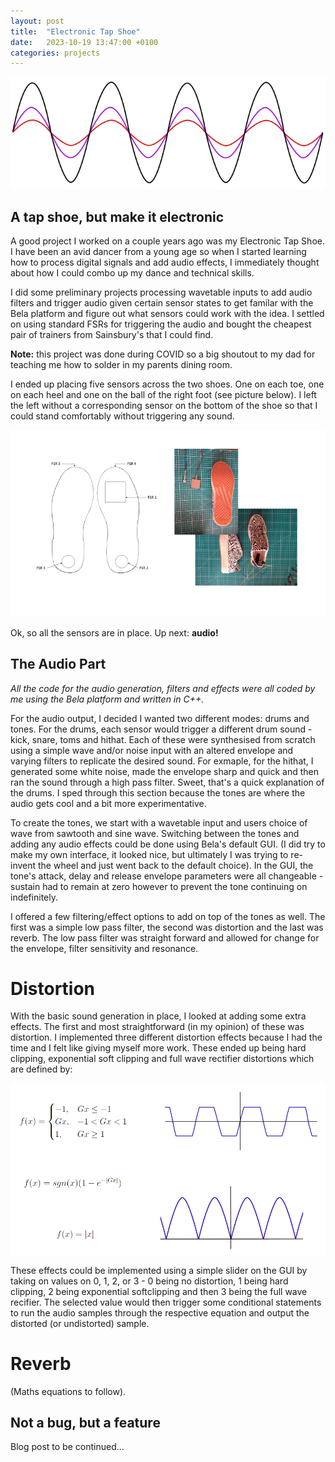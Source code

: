 ```yaml
---
layout: post
title:  "Electronic Tap Shoe"
date:   2023-10-19 13:47:00 +0100
categories: projects
---
```


![sin_waves](/assets/img/tap_shoe/sin_waves.png)

## A tap shoe, but make it electronic

A good project I worked on a couple years ago was my Electronic Tap Shoe. I have been an avid dancer from a young age so when I started learning how to process digital signals and add audio effects, I immediately thought about how I could combo up my dance and technical skills.

I did some preliminary projects processing wavetable inputs to add audio filters and trigger audio given certain sensor states to get familar with the Bela platform and figure out what sensors could work with the idea. I settled on using standard FSRs for triggering the audio and bought the cheapest pair of trainers from Sainsbury's that I could find.

**Note:** this project was done during COVID so a big shoutout to my dad for teaching me how to solder in my parents dining room.

I ended up placing five sensors across the two shoes. One on each toe, one on each heel and one on the ball of the right foot (see picture below). I left the left without a corresponding sensor on the bottom of the shoe so that I could stand comfortably without triggering any sound. 

![sensors](/assets/img/tap_shoe/lousPic1.png)

Ok, so all the sensors are in place. Up next: **audio!**

## The Audio Part

*All the code for the audio generation, filters and effects were all coded by me using the Bela platform and written in C++.*

For the audio output, I decided I wanted two different modes: drums and tones. For the drums, each sensor would trigger a different drum sound - kick, snare, toms and hithat. Each of these were synthesised from scratch using a simple wave and/or noise input with an altered envelope and varying filters to replicate the desired sound. For exmaple, for the hithat, I generated some white noise, made the envelope sharp and quick and then ran the sound through a high pass filter. Sweet, that's a quick explanation of the drums. I sped through this section because the tones are where the audio gets cool and a bit more experimentative. 

To create the tones, we start with a wavetable input and users choice of wave from sawtooth and sine wave. Switching between the tones and adding any audio effects could be done using Bela's default GUI. (I did try to make my own interface, it looked nice, but ultimately I was trying to re-invent the wheel and just went back to the default choice). In the GUI, the tone's attack, delay and release envelope parameters were all changeable - sustain had to remain at zero however to prevent the tone continuing on indefinitely. 

I offered a few filtering/effect options to add on top of the tones as well. The first was a simple low pass filter, the second was distortion and the last was reverb. The low pass filter was straight forward and allowed for change for the envelope, filter sensitivity and resonance.

# Distortion

With the basic sound generation in place, I looked at adding some extra effects. The first and most straightforward (in my opinion) of these was distortion. I implemented three different distortion effects because I had the time and I felt like giving myself more work. These ended up being hard clipping, exponential soft clipping and full wave rectifier distortions which are defined by:

![distortion](/assets/img/tap_shoe/distortion.png)

These effects could be implemented using a simple slider on the GUI by taking on values on 0, 1, 2, or 3 - 0 being no distortion, 1 being hard clipping, 2 being exponential softclipping and then 3 being the full wave recifier. The selected value would then trigger some conditional statements to run the audio samples through the respective equation and output the distorted (or undistorted) sample.

# Reverb



(Maths equations to follow).

## Not a bug, but a feature


Blog post to be continued...
